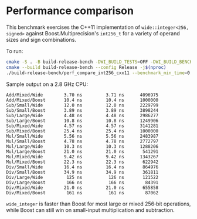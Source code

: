 # Performance comparison

This benchmark exercises the C++11 implementation of `wide::integer<256, signed>` against Boost.Multiprecision's `int256_t` for a variety of operand sizes and sign combinations.

To run:
```bash
cmake -S . -B build-release-bench -DWI_BUILD_TESTS=OFF -DWI_BUILD_BENCHMARKS=ON -DCMAKE_BUILD_TYPE=Release
cmake --build build-release-bench --config Release -j$(nproc)
./build-release-bench/perf_compare_int256_cxx11 --benchmark_min_time=0.01s
```

Sample output on a 2.8 GHz CPU:
```text
Add/Mixed/Wide        3.70 ns         3.71 ns      4096975
Add/Mixed/Boost       10.4 ns         10.4 ns      1000000
Sub/Small/Wide        12.0 ns         12.0 ns      2229799
Sub/Small/Boost       3.89 ns         3.89 ns      3898244
Sub/Large/Wide        4.48 ns         4.48 ns      2986277
Sub/Large/Boost       10.8 ns         10.8 ns      1249906
Sub/Mixed/Wide        4.57 ns         4.57 ns      3141281
Sub/Mixed/Boost       25.4 ns         25.4 ns      1000000
Mul/Small/Wide        5.56 ns         5.56 ns      2483987
Mul/Small/Boost       4.78 ns         4.78 ns      2772797
Mul/Large/Wide        10.3 ns         10.3 ns      1288206
Mul/Large/Boost       21.0 ns         21.0 ns       541291
Mul/Mixed/Wide        9.42 ns         9.42 ns      1343267
Mul/Mixed/Boost       22.3 ns         22.3 ns       622942
Div/Small/Wide        16.4 ns         16.4 ns       864976
Div/Small/Boost       34.9 ns         34.9 ns       361811
Div/Large/Wide         125 ns          126 ns       121522
Div/Large/Boost        166 ns          166 ns        84391
Div/Mixed/Wide        21.0 ns         21.0 ns       655858
Div/Mixed/Boost        161 ns          161 ns        87062
```

`wide_integer` is faster than Boost for most large or mixed 256‑bit operations, while Boost can still win on small-input multiplication and subtraction.

